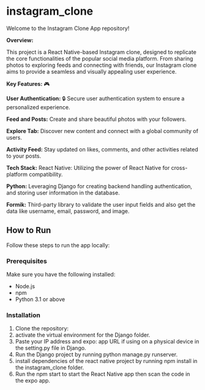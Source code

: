# instagram_clone
Welcome to the Instagram Clone App repository!

**Overview:** 

This project is a React Native-based Instagram clone, designed to replicate the core functionalities of the popular social media platform. From sharing photos to exploring feeds and connecting with friends, our Instagram clone aims to provide a seamless and visually appealing user experience.

**Key Features:** 🎮

**User Authentication:**  🔒
Secure user authentication system to ensure a personalized experience.

**Feed and Posts:** 
Create and share beautiful photos with your followers.

**Explore Tab:** 
Discover new content and connect with a global community of users.

**Activity Feed:** 
Stay updated on likes, comments, and other activities related to your posts.

**Tech Stack:**
React Native: Utilizing the power of React Native for cross-platform compatibility.

**Python:** 
Leveraging Django for creating backend handling authentication, and storing user information in the database.

**Formik:** 
Third-party library to validate the user input fields and also get the data like username, email, password, and image.

## **How to Run**

Follow these steps to run the app locally:

### **Prerequisites**

Make sure you have the following installed:

- Node.js
- npm
- Python 3.1 or above

### **Installation**

1. Clone the repository:
2. activate the virtual environment for the Django folder.
3. Paste your IP address and expo: app URL if using on a physical device in the setting.py file in Django.
4. Run the Django project by running python manage.py runserver.
5. install dependencies of the react native project by running npm install in the instagram_clone folder.
6. Run the npm start to start the React Native app then scan the code in the expo app.
